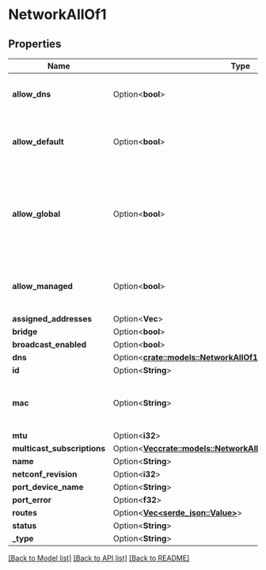 # NetworkAllOf1

## Properties

Name | Type | Description | Notes
------------ | ------------- | ------------- | -------------
**allow_dns** | Option<**bool**> | Let ZeroTier modify the system's DNS settings | [optional]
**allow_default** | Option<**bool**> | Let ZeroTier to modify the system's default route. | [optional]
**allow_global** | Option<**bool**> | Let ZeroTier to manage IP addresses and Route assignments that aren't in private ranges (rfc1918). | [optional]
**allow_managed** | Option<**bool**> | Let ZeroTier to manage IP addresses and Route assignments. | [optional]
**assigned_addresses** | Option<**Vec<String>**> |  | [optional]
**bridge** | Option<**bool**> |  | [optional]
**broadcast_enabled** | Option<**bool**> |  | [optional]
**dns** | Option<[**crate::models::NetworkAllOf1Dns**](Network_allOf_1_dns.md)> |  | [optional]
**id** | Option<**String**> |  | [optional]
**mac** | Option<**String**> | MAC address for this network's interface | [optional]
**mtu** | Option<**i32**> |  | [optional]
**multicast_subscriptions** | Option<[**Vec<crate::models::NetworkAllOf1MulticastSubscriptions>**](Network_allOf_1_multicastSubscriptions.md)> |  | [optional]
**name** | Option<**String**> |  | [optional]
**netconf_revision** | Option<**i32**> |  | [optional]
**port_device_name** | Option<**String**> |  | [optional]
**port_error** | Option<**f32**> |  | [optional]
**routes** | Option<[**Vec<serde_json::Value>**](serde_json::Value.md)> |  | [optional]
**status** | Option<**String**> |  | [optional]
**_type** | Option<**String**> |  | [optional]

[[Back to Model list]](../README.md#documentation-for-models) [[Back to API list]](../README.md#documentation-for-api-endpoints) [[Back to README]](../README.md)


